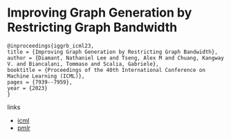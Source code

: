 # Improving Graph Generation by Restricting Graph Bandwidth

```
@inproceedings{iggrb_icml23,
title = {Improving Graph Generation by Restricting Graph Bandwidth},
author = {Diamant, Nathaniel Lee and Tseng, Alex M and Chuang, Kangway V. and Biancalani, Tommaso and Scalia, Gabriele},
booktitle = {Proceedings of the 40th International Conference on Machine Learning (ICML)},
pages = {7939--7959},
year = {2023}
}
```

links
- [icml](https://icml.cc/Conferences/2023/Schedule?showEvent=24573)
- [pmlr](https://proceedings.mlr.press/v202/diamant23a.html)
